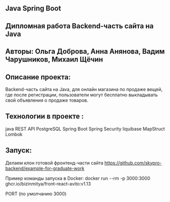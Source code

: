 ## Java Spring Boot 
## Дипломная работа Backend-часть сайта на Java 
## Авторы: Ольга Доброва, Анна Анянова, Вадим Чарушников, Михаил Щёчин

## Описание проекта:

Backend-часть сайта на Java, для онлайн магазина по продаже вещей, где после регистрации, пользователи могут бесплатно выкладывать свой объявления о продаже товаров.

## Технологии в проекте :

java
REST API
PostgreSQL
Spring Boot
Spring Security
liquibase
MapStruct
Lombok

## Запуск:

Делаем клон готовой фронтенд-части сайта https://github.com/skypro-backend/example-for-graduate-work

Пример команды запуска в Docker: docker run --rm -p 3000:3000 ghcr.io/bizinmitya/front-react-avito:v1.13

PORT (по умолчанию 3000)
